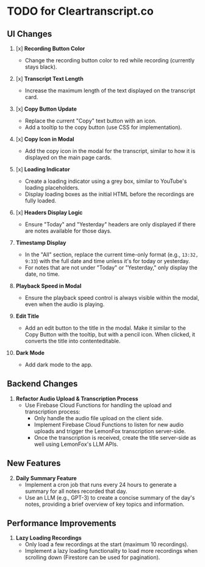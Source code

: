 # TODO for Cleartranscript.co

## UI Changes

1. [x] **Recording Button Color**
   - Change the recording button color to red while recording (currently stays black).

2. [x] **Transcript Text Length**
   - Increase the maximum length of the text displayed on the transcript card.

3. [x] **Copy Button Update**
   - Replace the current "Copy" text button with an icon.
   - Add a tooltip to the copy button (use CSS for implementation).

4. [x] **Copy Icon in Modal**
   - Add the copy icon in the modal for the transcript, similar to how it is displayed on the main page cards.

5. [x] **Loading Indicator**
   - Create a loading indicator using a grey box, similar to YouTube's loading placeholders.
   - Display loading boxes as the initial HTML before the recordings are fully loaded.

6. [x] **Headers Display Logic**
   - Ensure "Today" and "Yesterday" headers are only displayed if there are notes available for those days.

7. **Timestamp Display**
   - In the "All" section, replace the current time-only format (e.g., `13:32, 9:33`) with the full date and time unless it's for today or yesterday.
   - For notes that are not under "Today" or "Yesterday," only display the date, no time.

8. **Playback Speed in Modal**
   - Ensure the playback speed control is always visible within the modal, even when the audio is playing.

9. **Edit Title**
   - Add an edit button to the title in the modal. Make it similar to the Copy Button with the tooltip, but with a pencil icon. When clicked, it converts the title into contenteditable.

10. **Dark Mode**
    - Add dark mode to the app.

## Backend Changes

1. **Refactor Audio Upload & Transcription Process**
   - Use Firebase Cloud Functions for handling the upload and transcription process:
     - Only handle the audio file upload on the client side.
     - Implement Firebase Cloud Functions to listen for new audio uploads and trigger the LemonFox transcription server-side.
     - Once the transcription is received, create the title server-side as well using LemonFox's LLM APIs.

## New Features

2. **Daily Summary Feature**
   - Implement a cron job that runs every 24 hours to generate a summary for all notes recorded that day.
   - Use an LLM (e.g., GPT-3) to create a concise summary of the day's notes, providing a brief overview of key topics and information.

## Performance Improvements

1. **Lazy Loading Recordings**
   - Only load a few recordings at the start (maximum 10 recordings).
   - Implement a lazy loading functionality to load more recordings when scrolling down (Firestore can be used for pagination).